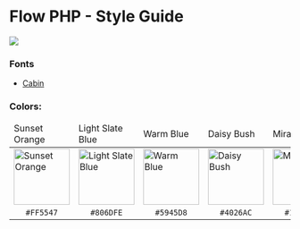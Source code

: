 # Flow PHP - Style Guide

<img src="flow_php_banner_02_2022.png"/>

### Fonts

 - [Cabin](https://fonts.google.com/specimen/Cabin)

### Colors:

<table>
    <thead>
        <tr>
            <td>Sunset Orange</td>
            <td>Light Slate Blue</td>
            <td>Warm Blue</td>
            <td>Daisy Bush</td>
            <td>Mirage</td>
        </tr>
    </thead>
    <tbody>
        <tr>
            <td><img src="img/sunset_orange.png" alt="Sunset Orange" title="Sunset Orange" width="100px" height="100px"></td>
            <td><img src="img/light_slate_blue.png" alt="Light Slate Blue" title="Light Slate Blue" width="100px" height="100px"></td>
            <td><img src="img/warm_blue.png" alt="Warm Blue" title="Warm Blue" width="100px" height="100px"></td>
            <td><img src="img/daisy_bush.png" alt="Daisy Bush" title="Daisy Bush" width="100px" height="100px"></td>
            <td><img src="img/mirage.png" alt="Mirage" title="Warm Blue" width="100px" height="100px"></td>
        </tr>
        <tr>
            <td align="center"><code>#FF5547</code></td>
            <td align="center"><code>#806DFE</code></td>
            <td align="center"><code>#5945D8</code></td>
            <td align="center"><code>#4026AC</code></td>
            <td align="center"><code>#1B1924</code></td>
        </tr>
    </tbody>
</table>